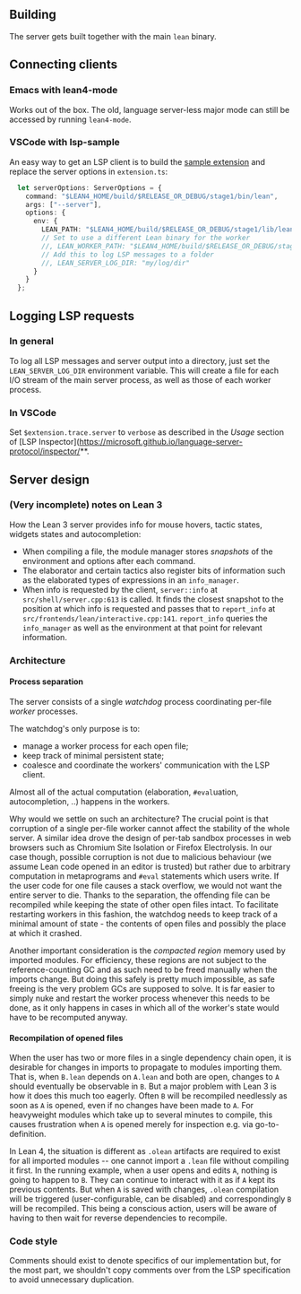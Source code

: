 ## Building

The server gets built together with the main `lean` binary.

## Connecting clients

### Emacs with lean4-mode

Works out of the box. The old, language server-less major mode can still be accessed by running `lean4-mode`.

### VSCode with lsp-sample

An easy way to get an LSP client is to build the [sample extension](https://github.com/Microsoft/vscode-extension-samples/tree/master/lsp-sample) and replace the server options in `extension.ts`:

```typescript
  let serverOptions: ServerOptions = {
    command: "$LEAN4_HOME/build/$RELEASE_OR_DEBUG/stage1/bin/lean",
    args: ["--server"],
    options: {
      env: {
        LEAN_PATH: "$LEAN4_HOME/build/$RELEASE_OR_DEBUG/stage1/lib/lean/",
        // Set to use a different Lean binary for the worker
        //, LEAN_WORKER_PATH: "$LEAN4_HOME/build/$RELEASE_OR_DEBUG/stage1/bin/lean"
        // Add this to log LSP messages to a folder
        //, LEAN_SERVER_LOG_DIR: "my/log/dir"
      }
    }
  };
```

## Logging LSP requests

### In general

To log all LSP messages and server output into a directory, just set the `LEAN_SERVER_LOG_DIR` environment variable. This will create a file for each I/O stream of the main server process, as well as those of each worker process.

### In VSCode

Set `$extension.trace.server` to `verbose` as described in the *Usage* section of [LSP Inspector](https://microsoft.github.io/language-server-protocol/inspector/**.

## Server design

### (Very incomplete) notes on Lean 3

How the Lean 3 server provides info for mouse hovers, tactic states, widgets states and autocompletion:
- When compiling a file, the module manager stores *snapshots* of the environment and options
  after each command.
- The elaborator and certain tactics also register bits of information such as the elaborated types
  of expressions in an `info_manager`.
- When info is requested by the client, `server::info` at `src/shell/server.cpp:613` is called.
  It finds the closest snapshot to the position at which info is requested and passes
  that to `report_info` at `src/frontends/lean/interactive.cpp:141`. `report_info` queries
  the `info_manager` as well as the environment at that point for relevant information.

### Architecture

#### Process separation

The server consists of a single *watchdog* process coordinating per-file *worker* processes.

The watchdog's only purpose is to:
- manage a worker process for each open file;
- keep track of minimal persistent state;
- coalesce and coordinate the workers' communication with the LSP client.

Almost all of the actual computation (elaboration, `#eval`uation, autocompletion, ..) happens in the workers.

Why would we settle on such an architecture? The crucial point is that corruption of a single per-file worker cannot affect the stability of the whole server. A similar idea drove the design of per-tab sandbox processes in web browsers such as Chromium Site Isolation or Firefox Electrolysis. In our case though, possible corruption is not due to malicious behaviour (we assume Lean code opened in an editor is trusted) but rather due to arbitrary computation in metaprograms and `#eval` statements which users write. If the user code for one file causes a stack overflow, we would not want the entire server to die. Thanks to the separation, the offending file can be recompiled while keeping the state of other open files intact. To facilitate restarting workers in this fashion, the watchdog needs to keep track of a minimal amount of state - the contents of open files and possibly the place at which it crashed.

Another important consideration is the *compacted region* memory used by imported modules. For efficiency, these regions are not subject to the reference-counting GC and as such need to be freed manually when the imports change. But doing this safely is pretty much impossible, as safe freeing is the very problem GCs are supposed to solve. It is far easier to simply nuke and restart the worker process whenever this needs to be done, as it only happens in cases in which all of the worker's state would have to be recomputed anyway.

#### Recompilation of opened files

When the user has two or more files in a single dependency chain open, it is desirable for changes in imports to propagate to modules importing them. That is, when `B.lean` depends on `A.lean` and both are open, changes to `A` should eventually be observable in `B`. But a major problem with Lean 3 is how it does this much too eagerly. Often `B` will be recompiled needlessly as soon as `A` is opened, even if no changes have been made to `A`. For heavyweight modules which take up to several minutes to compile, this causes frustration when `A` is opened merely for inspection e.g. via go-to-definition.

In Lean 4, the situation is different as `.olean` artifacts are required to exist for all imported modules -- one cannot import a `.lean` file without compiling it first. In the running example, when a user opens and edits `A`, nothing is going to happen to `B`. They can continue to interact with it as if `A` kept its previous contents. But when `A` is saved with changes, `.olean` compilation will be triggered (user-configurable, can be disabled) and correspondingly `B` will be recompiled. This being a conscious action, users will be aware of having to then wait for reverse dependencies to recompile.

### Code style

Comments should exist to denote specifics of our implementation but, for
the most part, we shouldn't copy comments over from the LSP specification
to avoid unnecessary duplication.
